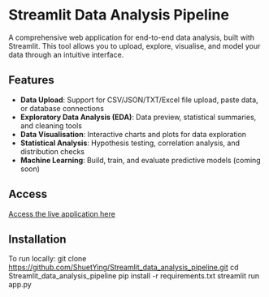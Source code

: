 # Streamlit Data Analysis Pipeline
A comprehensive web application for end-to-end data analysis, built with Streamlit. This tool allows you to upload, explore, visualise, and model your data through an intuitive interface.

## Features
- **Data Upload**: Support for CSV/JSON/TXT/Excel file upload, paste data, or database connections
- **Exploratory Data Analysis (EDA)**: Data preview, statistical summaries, and cleaning tools
- **Data Visualisation**: Interactive charts and plots for data exploration
- **Statistical Analysis**: Hypothesis testing, correlation analysis, and distribution checks
- **Machine Learning**: Build, train, and evaluate predictive models (coming soon)

## Access
[Access the live application here]()

## Installation
To run locally:
git clone https://github.com/ShuetYing/Streamlit_data_analysis_pipeline.git
cd Streamlit_data_analysis_pipeline
pip install -r requirements.txt
streamlit run app.py
